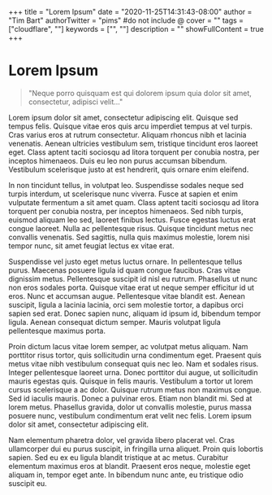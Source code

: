 +++
title = "Lorem Ipsum"
date = "2020-11-25T14:31:43-08:00"
author = "Tim Bart"
authorTwitter = "pims" #do not include @
cover = ""
tags = ["cloudflare", ""]
keywords = ["", ""]
description = ""
showFullContent = true
+++

# Lorem Ipsum


> "Neque porro quisquam est qui dolorem ipsum quia dolor sit amet, consectetur, adipisci velit..."

Lorem ipsum dolor sit amet, consectetur adipiscing elit. Quisque sed tempus felis. Quisque vitae eros quis arcu imperdiet tempus at vel turpis. Cras varius eros at rutrum consectetur. Aliquam rhoncus nibh et lacinia venenatis. Aenean ultricies vestibulum sem, tristique tincidunt eros laoreet eget. Class aptent taciti sociosqu ad litora torquent per conubia nostra, per inceptos himenaeos. Duis eu leo non purus accumsan bibendum. Vestibulum scelerisque justo at est hendrerit, quis ornare enim eleifend.

In non tincidunt tellus, in volutpat leo. Suspendisse sodales neque sed turpis interdum, ut scelerisque nunc viverra. Fusce at sapien et enim vulputate fermentum a sit amet quam. Class aptent taciti sociosqu ad litora torquent per conubia nostra, per inceptos himenaeos. Sed nibh turpis, euismod aliquam leo sed, laoreet finibus lectus. Fusce egestas luctus erat congue laoreet. Nulla ac pellentesque risus. Quisque tincidunt metus nec convallis venenatis. Sed sagittis, nulla quis maximus molestie, lorem nisi tempor nunc, sit amet feugiat lectus ex vitae erat.

Suspendisse vel justo eget metus luctus ornare. In pellentesque tellus purus. Maecenas posuere ligula id quam congue faucibus. Cras vitae dignissim metus. Pellentesque suscipit id nisl eu rutrum. Phasellus ut nunc non eros sodales porta. Quisque vitae erat ut neque semper efficitur id ut eros. Nunc et accumsan augue. Pellentesque vitae blandit est. Aenean suscipit, ligula a lacinia lacinia, orci sem molestie tortor, a dapibus orci sapien sed erat. Donec sapien nunc, aliquam id ipsum id, bibendum tempor ligula. Aenean consequat dictum semper. Mauris volutpat ligula pellentesque maximus porta.

Proin dictum lacus vitae lorem semper, ac volutpat metus aliquam. Nam porttitor risus tortor, quis sollicitudin urna condimentum eget. Praesent quis metus vitae nibh vestibulum consequat quis nec leo. Nam et sodales risus. Integer pellentesque laoreet urna. Donec porttitor dui augue, ut sollicitudin mauris egestas quis. Quisque in felis mauris. Vestibulum a tortor ut lorem cursus scelerisque a ac dolor. Quisque rutrum metus non maximus congue. Sed id iaculis mauris. Donec a pulvinar eros. Etiam non blandit mi. Sed at lorem metus. Phasellus gravida, dolor ut convallis molestie, purus massa posuere nunc, vestibulum condimentum erat velit nec felis. Lorem ipsum dolor sit amet, consectetur adipiscing elit.

Nam elementum pharetra dolor, vel gravida libero placerat vel. Cras ullamcorper dui eu purus suscipit, in fringilla urna aliquet. Proin quis lobortis sapien. Sed eu ex eu ligula blandit tristique at ac metus. Curabitur elementum maximus eros at blandit. Praesent eros neque, molestie eget aliquam in, tempor eget ante. In bibendum nunc ante, eu tristique odio suscipit eu.